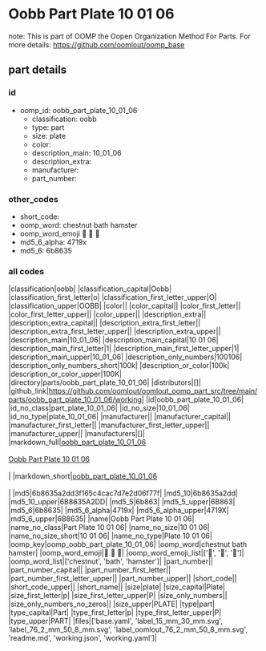 # Oobb Part Plate 10 01 06  

note: This is part of OOMP the Oopen Organization Method For Parts. For more details: https://github.com/oomlout/oomp_base

##  part details





### id
* oomp_id: oobb_part_plate_10_01_06
  * classification: oobb
  * type: part
  * size: plate
  * color: 
  * description_main: 10_01_06
  * description_extra: 
  * manufacturer: 
  * part_number: 

### other_codes
* short_code: 
* oomp_word: chestnut bath hamster
* oomp_word_emoji :chestnut: :bath: :hamster:
* md5_6_alpha: 4719x
* md5_6: 6b8635

### all codes 
|classification|oobb|
|classification_capital|Oobb|
|classification_first_letter|o|
|classification_first_letter_upper|O|
|classification_upper|OOBB|
|color||
|color_capital||
|color_first_letter||
|color_first_letter_upper||
|color_upper||
|description_extra||
|description_extra_capital||
|description_extra_first_letter||
|description_extra_first_letter_upper||
|description_extra_upper||
|description_main|10_01_06|
|description_main_capital|10 01 06|
|description_main_first_letter|1|
|description_main_first_letter_upper|1|
|description_main_upper|10_01_06|
|description_only_numbers|100106|
|description_only_numbers_short|100k|
|description_or_color|100k|
|description_or_color_upper|100K|
|directory|parts/oobb_part_plate_10_01_06|
|distributors|[]|
|github_link|https://github.com/oomlout/oomlout_oomp_part_src/tree/main/parts/oobb_part_plate_10_01_06/working|
|id|oobb_part_plate_10_01_06|
|id_no_class|part_plate_10_01_06|
|id_no_size|10_01_06|
|id_no_type|plate_10_01_06|
|manufacturer||
|manufacturer_capital||
|manufacturer_first_letter||
|manufacturer_first_letter_upper||
|manufacturer_upper||
|manufacturers|[]|
|markdown_full|[oobb_part_plate_10_01_06](https://github.com/oomlout/oomlout_oomp_part_src/tree/main/parts/oobb_part_plate_10_01_06/working)<br>[](https://github.com/oomlout/oomlout_oomp_part_src/tree/main/parts/oobb_part_plate_10_01_06/working)<br>[Oobb Part Plate 10 01 06](https://github.com/oomlout/oomlout_oomp_part_src/tree/main/parts/oobb_part_plate_10_01_06/working)<br><br>|
|markdown_short|[oobb_part_plate_10_01_06](https://github.com/oomlout/oomlout_oomp_part_src/tree/main/parts/oobb_part_plate_10_01_06/working)<br><br>|
|md5|6b8635a2dd3f165c4cac7d7e2d06f77f|
|md5_10|6b8635a2dd|
|md5_10_upper|6B8635A2DD|
|md5_5|6b863|
|md5_5_upper|6B863|
|md5_6|6b8635|
|md5_6_alpha|4719x|
|md5_6_alpha_upper|4719X|
|md5_6_upper|6B8635|
|name|Oobb Part Plate 10 01 06|
|name_no_class|Part Plate 10 01 06|
|name_no_size|10 01 06|
|name_no_size_short|10 01 06|
|name_no_type|Plate 10 01 06|
|oomp_key|oomp_oobb_part_plate_10_01_06|
|oomp_word|chestnut bath hamster|
|oomp_word_emoji|:chestnut: :bath: :hamster:|
|oomp_word_emoji_list|[':chestnut:', ':bath:', ':hamster:']|
|oomp_word_list|['chestnut', 'bath', 'hamster']|
|part_number||
|part_number_capital||
|part_number_first_letter||
|part_number_first_letter_upper||
|part_number_upper||
|short_code||
|short_code_upper||
|short_name||
|size|plate|
|size_capital|Plate|
|size_first_letter|p|
|size_first_letter_upper|P|
|size_only_numbers||
|size_only_numbers_no_zeros||
|size_upper|PLATE|
|type|part|
|type_capital|Part|
|type_first_letter|p|
|type_first_letter_upper|P|
|type_upper|PART|
|files|['base.yaml', 'label_15_mm_30_mm.svg', 'label_76_2_mm_50_8_mm.svg', 'label_oomlout_76_2_mm_50_8_mm.svg', 'readme.md', 'working.json', 'working.yaml']|
